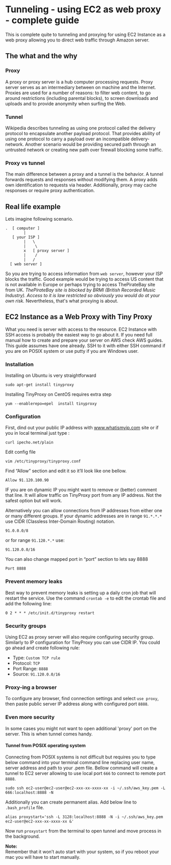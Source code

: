 # Tunneling - using EC2 as web proxy - complete guide

This is complete quite to tunneling and proxying for using EC2 Instance as a web proxy allowing you to direct web traffic through Amazon server.


## The what and the why


### Proxy

A proxy or proxy server is a hub computer processing requests. Proxy server serves as an intermediary between on machine and the Internet. Proxies are used for a number of reasons: to filter web content, to go around restrictions (including parental blocks), to screen downloads and uploads and to provide anonymity when surfing the Web.

### Tunnel

Wikipedia describes tunneling as using one protocol called the delivery protocol to encapsulate another payload protocol. That provides ability of using one protocol to carry a payload over an incompatible delivery-network. Another scenario would be providing secured path through an untrusted network or creating new path over firewall blocking some traffic.

### Proxy vs tunnel

The main difference between a proxy and a tunnel is the behavior.
A tunnel forwards requests and responses without modifying them.
A proxy adds own identification to requests via header. Additionally, proxy may cache responses or require proxy authentication.

## Real life example

Lets imagine following scenario.
```
.  [ computer ]
        |
   [ your ISP ]
        |   \
        |    \
        x   [ proxy server ]
        |    /
        |   /
  [ web server ]
```
So you are trying to access information from `web server`, however your ISP blocks the traffic. Good example would be trying to access US content that is not available in Europe or perhaps trying to access ThePirateBay site from UK. *ThePirateBay site is blocked by BRMI (British Recorded Music Industry). Access to it is law restricted so obviously you would do at your own risk.* Nevertheless, that's what proxying is about.

## EC2 Instance as a Web Proxy with Tiny Proxy

What you need is server with access to the resource. EC2 Instance with SSH access is probably the easiest way to go about it.
If you need full manual how to create and prepare your server on AWS check AWS guides. This guide assumes have one already. SSH to it with either SSH command if you are on POSIX system or use putty if you are Windows user.

### Installation

Installing on Ubuntu is very straightforward

```
sudo apt-get install tinyproxy
```

Installing TinyProxy on CentOS requires extra step

```
yum --enablerepo=epel  install tinyproxy
```

### Configuration

First, dind out your public IP address with  www.whatismyip.com site or if you in local terminal just type :

```
curl ipecho.net/plain
```

Edit config file
```
vim /etc/tinyproxy/tinyproxy.conf
```


Find “Allow” section and edit it so it’ll look like one bellow.
```
Allow 91.120.100.90
```

IF you are on dynamic IP you might want to remove or (better) comment that line. It will allow traffic on TinyProxy port from any IP address. Not the safest option but will work.

Alternatively you can allow connections from IP addresses from either one or many different groups.
If your dynamic addresses are in range `91.*.*.*` use CIDR (Classless Inter-Domain Routing) notation.
```
91.0.0.0/8
```
or for range `91.120.*.*` use:
```
91.120.0.0/16
```

You can also change mapped port in “port” section to lets say 8888
```
Port 8888
```

### Prevent memory leaks

Best way to prevent memory leaks is setting up a daily cron job that will restart the service.
Use the command `crontab -e` to edit the crontab file and add the following line:

```
0 2 * * * /etc/init.d/tinyproxy restart
```

### Security groups

Using EC2 as proxy server will also require configuring security group.
Similarly to IP configuration for TinyProxy you can use CIDR IP.
You could go ahead and create following rule:
* Type: `Custom TCP rule`
* Protocol: `TCP`
* Port Range: `8888`
* Source: `91.120.0.0/16`


### Proxy-ing a browser

To configure any browser, find connection settings and select `use proxy`, then paste public server IP address along with configured port `8888`.

### Even more security

In some cases you might not want to open additional 'proxy' port on the server. This is when tunnel comes handy.  

#### Tunnel from POSIX operating system

Connecting from POSIX systems is not difficult but requires you to type below command into your terminal command line replacing user name, server address and path to your .pem file. Bellow command will create a tunnel to EC2 server allowing to use local port `666` to connect to remote port `8888`.

```
sudo ssh ec2-user@ec2-user@ec2-xxx-xx-xxxx-xx -i ~/.ssh/aws_key.pem -L 666:localhost:8888 -N
```

Additionally you can create permanent alias. Add below line to `.bash_profile` file.

```
alias proxystart='ssh -L 3128:localhost:8888 -N -i ~/.ssh/aws_key.pem ec2-user@ec2-xxx-xx-xxxx-xx &'
```

Now run `proxystart` from the terminal to open tunnel and move process in the background.

**Note:**  
Remember that it won’t auto start with your system, so if you reboot your mac you will have to start manually.
